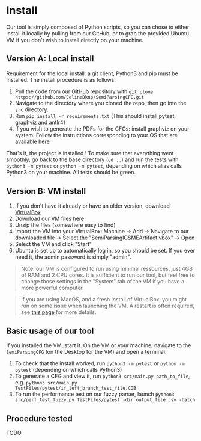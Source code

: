 # Install

Our tool is simply composed of Python scripts, so you can chose to either install it locally by pulling from our GitHub, or to grab the provided Ubuntu VM if you don't wish to install directly on your machine.

## Version A: Local install
Requirement for the local install: a git client, Python3 and pip must be installed. The install procedure is as follows:

1. Pull the code from our GitHub repository with `git clone https://github.com/CelineDknp/SemiParsingCFG.git`
2. Navigate to the directory where you cloned the repo, then go into the `src` directory.
3. Run `pip install -r requirements.txt` (This should install pytest, graphviz and antlr4)
4. If you wish to generate the PDFs for the CFGs: install graphviz on your system. Follow the instructions corresponding to your OS that are available [here](https://graphviz.org/download/)

That's it, the project is installed ! To make sure that everything went smoothly, go back to the base directory (`cd ..`) and run the tests with `python3 -m pytest` or `python -m pytest`, depending on which alias calls Python3 on your machine. All tests should be green.


## Version B: VM install

1. If you don't have it already or have an older version, download [VirtualBox](https://www.virtualbox.org/wiki/Downloads)
2. Download our VM files [here](https://zenodo.org/deposit/6806075)
3. Unzip the files (somewhere easy to find)
4. Import the VM into your VirtualBox: Machine -> Add -> Navigate to our downloaded file -> Select the "SemiParsingICSMEArtifact.vbox" -> Open
5. Select the VM and click "Start"
6. Ubuntu is set up to automatically log in, so you should be set. If you ever need it, the admin password is simply "admin".
>Note: our VM is configured to run using minimal ressources, just 4GB of RAM and 2 CPU cores. It is sufficient to run our tool, but feel free to change those settings in the "System" tab of the VM if you have a more powerful computer.

>If you are using MacOS, and a fresh install of VirtualBox, you might run on some issue when launching the VM. A restart is often required, see [this page](https://www.howtogeek.com/658047/how-to-fix-virtualboxs-%E2%80%9Ckernel-driver-not-installed-rc-1908-error/) for more details.

## Basic usage of our tool

If you installed the VM, start it. On the VM or your machine, navigate to the `SemiParsingCFG` (on the Desktop for the VM) and open a terminal.

1. To check that the install worked, run `python3 -m pytest` or `python -m pytest` (depending on which calls Python3)
2. To generate a CFG and view it, run `python3 src/main.py path_to_file`, e.g. `python3 src/main.py TestFiles/pytest/if_left_branch_test_file.COB`
3. To run the performance test on our fuzzy parser, launch `python3 src/perf_test_fuzzy.py TestFiles/pytest -dir output_file.csv -batch`

## Procedure tested
TODO
